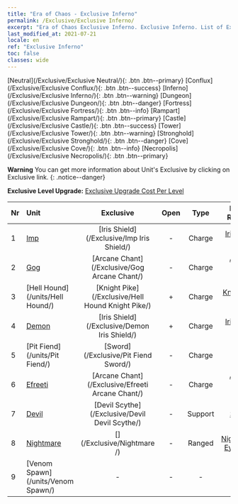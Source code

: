 ```yaml
---
title: "Era of Chaos - Exclusive Inferno"
permalink: /Exclusive/Exclusive Inferno/
excerpt: "Era of Chaos Exclusive Inferno. Exclusive Inferno. List of Exclusive Inferno in Era of Chaos"
last_modified_at: 2021-07-21
locale: en
ref: "Exclusive Inferno"
toc: false
classes: wide
---
```

 [Neutral](/Exclusive/Exclusive Neutral/){: .btn .btn--primary} [Conflux](/Exclusive/Exclusive Conflux/){: .btn .btn--success} [Inferno](/Exclusive/Exclusive Inferno/){: .btn .btn--warning} [Dungeon](/Exclusive/Exclusive Dungeon/){: .btn .btn--danger} [Fortress](/Exclusive/Exclusive Fortress/){: .btn .btn--info} [Rampart](/Exclusive/Exclusive Rampart/){: .btn .btn--primary} [Castle](/Exclusive/Exclusive Castle/){: .btn .btn--success} [Tower](/Exclusive/Exclusive Tower/){: .btn .btn--warning} [Stronghold](/Exclusive/Exclusive Stronghold/){: .btn .btn--danger} [Cove](/Exclusive/Exclusive Cove/){: .btn .btn--info} [Necropolis](/Exclusive/Exclusive Necropolis/){: .btn .btn--primary} 

**Warning** You can get more information about Unit's Exclusive by clicking on Exclusive link. 
{: .notice--danger}

 **Exclusive Level Upgrade:** [Exclusive Upgrade Cost Per Level](/Exclusive/ExclusiveUpgradeCostPerLevel/)

  | Nr |         Unit        | Exclusive | Open  |    Type   |  Item to Rank UP      |  Skin   |
  |:---|:--------------------|:-------------:|:-----:|:---------:|:---------------------:|:-------:|
  | 1  | [Imp](/units/Imp/) | [Iris Shield](/Exclusive/Imp Iris Shield/) | - | Charge | [Iris Shield Token](/Items/con_913/) | - |
  | 2  | [Gog](/units/Gog/) | [Arcane Chant](/Exclusive/Gog Arcane Chant/) | - | Charge | [Arcane Chant Token](/Items/con_915/) | - |
  | 3  | [Hell Hound](/units/Hell Hound/) | [Knight Pike](/Exclusive/Hell Hound Knight Pike/) | + | Charge | [Knight Pike Token](/Items/con_916/) | - |
  | 4  | [Demon](/units/Demon/) | [Iris Shield](/Exclusive/Demon Iris Shield/) | + | Charge | [Iris Shield Token](/Items/con_913/) | - |
  | 5  | [Pit Fiend](/units/Pit Fiend/) | [Sword](/Exclusive/Pit Fiend Sword/) | - | Charge | [Sword Token](/Items/con_912/) | - |
  | 6  | [Efreeti](/units/Efreeti/) | [Arcane Chant](/Exclusive/Efreeti Arcane Chant/) | - | Charge | [Arcane Chant Token](/Items/con_915/) | - |
  | 7  | [Devil](/units/Devil/) | [Devil Scythe](/Exclusive/Devil Devil Scythe/) | - | Support | [Devil Scythe Token](/Items/con_984/) | [Devil Scythe Special Skin](/Items/con_652/) |
  | 8  | [Nightmare](/units/Nightmare/) | [](/Exclusive/Nightmare /) | - | Ranged | [Nightmare's Eye Token](/Items/con_985/) | [Tool_250809](/Items/con_653/) |
  | 9  | [Venom Spawn](/units/Venom Spawn/) | - | - | - | none | none |
